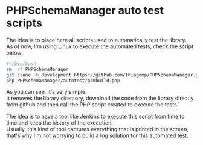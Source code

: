# PHPSchemaManager auto test scripts

The idea is to place here all scripts used to automatically test the library.  
As of now, I'm using Linux to execute the automated tests, check the script below:

```bash
#!/bin/bash
rm -rf PHPSchemaManager
git clone -b development https://github.com/thiagomp/PHPSchemaManager.git PHPSchemaManager
php PHPSchemaManager/autotest/psmbuild.php
```

As you can see, it's very simple.  
It removes the library directory, download the code from the library directly from github and then call the PHP script created to execute the tests.  

The idea is to have a tool like Jenkins to execute this script from time to time and keep the history of the execution.  
Usually, this kind of tool captures everything that is printed in the screen, that's why I'm not worrying to build a log solution for this automated test.